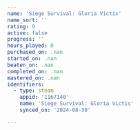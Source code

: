 ```yaml
---
name: 'Siege Survival: Gloria Victis'
name_sort: ''
rating: 0
active: false
progress: ''
hours_played: 0
purchased_on: .nan
started_on: .nan
beaten_on: .nan
completed_on: .nan
mastered_on: .nan
identifiers:
  - type: steam
    appid: '1167140'
    name: 'Siege Survival: Gloria Victis'
    synced_on: '2024-08-30'

---
```

